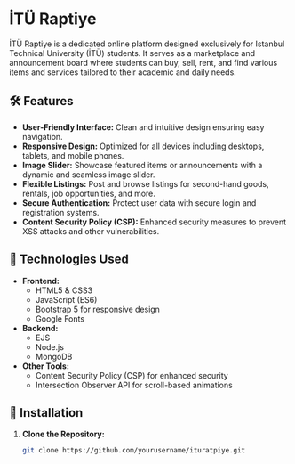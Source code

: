 # İTÜ Raptiye

İTÜ Raptiye is a dedicated online platform designed exclusively for Istanbul Technical University (İTÜ) students. It serves as a marketplace and announcement board where students can buy, sell, rent, and find various items and services tailored to their academic and daily needs.

## 🛠️ Features

- **User-Friendly Interface:** Clean and intuitive design ensuring easy navigation.
- **Responsive Design:** Optimized for all devices including desktops, tablets, and mobile phones.
- **Image Slider:** Showcase featured items or announcements with a dynamic and seamless image slider.
- **Flexible Listings:** Post and browse listings for second-hand goods, rentals, job opportunities, and more.
- **Secure Authentication:** Protect user data with secure login and registration systems.
- **Content Security Policy (CSP):** Enhanced security measures to prevent XSS attacks and other vulnerabilities.

## 🧰 Technologies Used

- **Frontend:**
  - HTML5 & CSS3
  - JavaScript (ES6)
  - Bootstrap 5 for responsive design
  - Google Fonts
- **Backend:**
  - EJS
  - Node.js
  - MongoDB
- **Other Tools:**
  - Content Security Policy (CSP) for enhanced security
  - Intersection Observer API for scroll-based animations

## 🚀 Installation

1. **Clone the Repository:**

   ```bash
   git clone https://github.com/yourusername/ituratpiye.git
